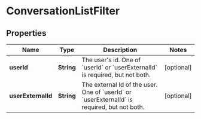 

# ConversationListFilter

## Properties

Name | Type | Description | Notes
------------ | ------------- | ------------- | -------------
**userId** | **String** | The user&#39;s id. One of &#x60;userId&#x60; or &#x60;userExternalId&#x60; is required, but not both. |  [optional]
**userExternalId** | **String** | The external Id of the user. One of &#x60;userId&#x60; or &#x60;userExternalId&#x60; is required, but not both. |  [optional]



